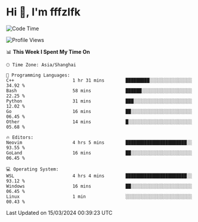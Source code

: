 # Hi 👋, I'm fffzlfk

<!--START_SECTION:waka-->
![Code Time](http://img.shields.io/badge/Code%20Time-676%20hrs%2012%20mins-blue)

![Profile Views](http://img.shields.io/badge/Profile%20Views-0-blue)

📊 **This Week I Spent My Time On** 

```text
🕑︎ Time Zone: Asia/Shanghai

💬 Programming Languages: 
C++                      1 hr 31 mins        █████████░░░░░░░░░░░░░░░░   34.92 % 
Bash                     58 mins             ██████░░░░░░░░░░░░░░░░░░░   22.25 % 
Python                   31 mins             ███░░░░░░░░░░░░░░░░░░░░░░   12.02 % 
Go                       16 mins             ██░░░░░░░░░░░░░░░░░░░░░░░   06.45 % 
Other                    14 mins             █░░░░░░░░░░░░░░░░░░░░░░░░   05.68 % 

🔥 Editors: 
Neovim                   4 hrs 5 mins        ███████████████████████░░   93.55 % 
GoLand                   16 mins             ██░░░░░░░░░░░░░░░░░░░░░░░   06.45 % 

💻 Operating System: 
WSL                      4 hrs 4 mins        ███████████████████████░░   93.12 % 
Windows                  16 mins             ██░░░░░░░░░░░░░░░░░░░░░░░   06.45 % 
Linux                    1 min               ░░░░░░░░░░░░░░░░░░░░░░░░░   00.43 % 
```


 Last Updated on 15/03/2024 00:39:23 UTC
<!--END_SECTION:waka-->
